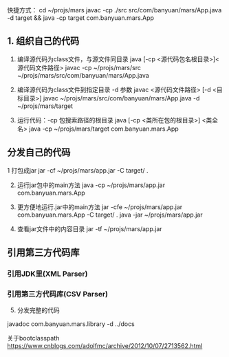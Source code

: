 快捷方式：
cd ~/projs/mars
javac -cp ./src src/com/banyuan/mars/App.java -d target && java -cp target com.banyuan.mars.App

## 1. 组织自己的代码

1. 编译源代码为class文件，与源文件同目录
java [-cp <源代码包名根目录>]<源代码文件路径>
javac -cp ~/projs/mars/src ~/projs/mars/src/com/banyuan/mars/App.java

2. 编译源代码为class文件到指定目录 -d 参数
javac <源代码文件路径> [-d <目标目录>]
javac ~/projs/mars/src/com/banyuan/mars/App.java -d ~/projs/mars/target

3. 运行代码：-cp 包搜索路径的根目录
java [-cp <类所在包的根目录>] <类全名>
java -cp ~/projs/mars/target com.banyuan.mars.App

## 分发自己的代码
1 打包成jar
jar -cf ~/projs/mars/app.jar -C target/ .

2. 运行jar包中的main方法
java -cp ~/projs/mars/app.jar com.banyuan.mars.App

3. 更方便地运行.jar中的main方法
jar -cfe ~/projs/mars/app.jar com.banyuan.mars.App -C target/ .
java -jar ~/projs/mars/app.jar 

4. 查看jar文件中的内容目录
jar -tf ~/projs/mars/app.jar 

## 引用第三方代码库

### 引用JDK里(XML Parser)
### 引用第三方代码库(CSV Parser)

5. 分发完整的代码 

javadoc com.banyuan.mars.library -d ../docs


关于bootclasspath
https://www.cnblogs.com/adolfmc/archive/2012/10/07/2713562.html